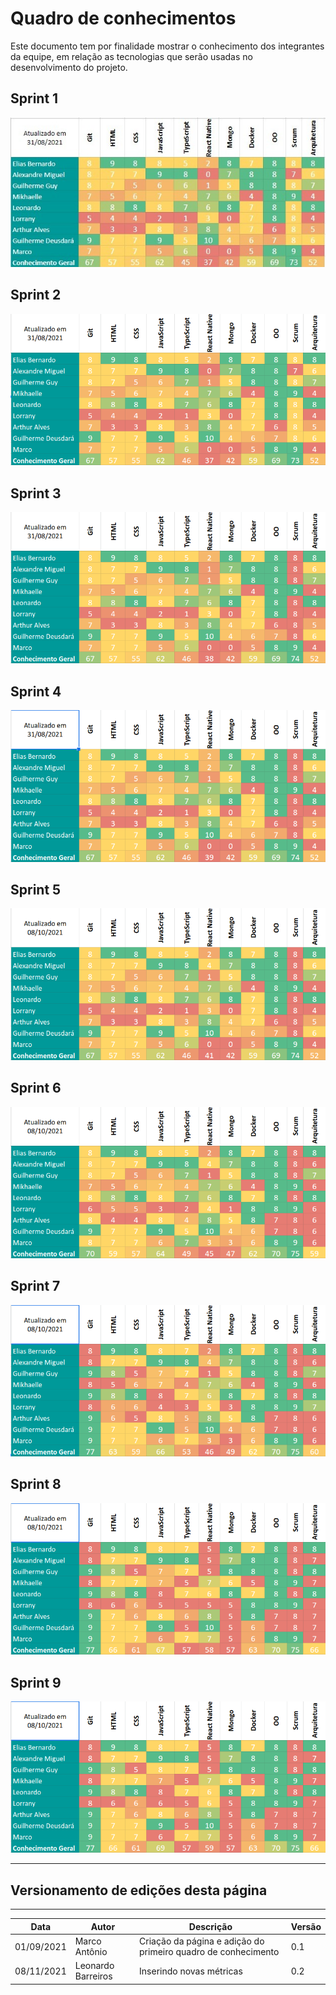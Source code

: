# Quadro de conhecimentos
Este documento tem por finalidade mostrar o conhecimento dos integrantes da equipe, em relação as tecnologias que serão usadas no desenvolvimento do projeto.


## Sprint 1
![sprint 1](../../images/metricas/quadro-de-conhecimentos/quadro-de-conhecimentos-01.jpeg)

## Sprint 2
![sprint 2](../../images/metricas/quadro-de-conhecimentos/quadro-de-conhecimentos-02.png)

## Sprint 3
![sprint 3](../../images/metricas/quadro-de-conhecimentos/quadro-de-conhecimentos-03.png)

## Sprint 4
![sprint 4](../../images/metricas/quadro-de-conhecimentos/quadro-de-conhecimentos-04.png)

## Sprint 5
![sprint 5](../../images/metricas/quadro-de-conhecimentos/quadro-de-conhecimentos-05.png)

## Sprint 6
![sprint 6](../../images/metricas/quadro-de-conhecimentos/quadro-de-conhecimentos-06.png)

## Sprint 7
![sprint 7](../../images/metricas/quadro-de-conhecimentos/quadro-de-conhecimentos-07.png)

## Sprint 8
![sprint 8](../../images/metricas/quadro-de-conhecimentos/quadro-de-conhecimentos-08.png)


## Sprint 9
![sprint 9](../../images/metricas/quadro-de-conhecimentos/quadro-de-conhecimentos-09.png)

***
## Versionamento de edições desta página
---

| Data | Autor | Descrição | Versão |
|------|-------|-----------|--------|
| 01/09/2021 | Marco Antônio | Criação da página e adição do primeiro quadro de conhecimento | 0.1 |
| 08/11/2021 | Leonardo Barreiros | Inserindo novas métricas | 0.2 |

